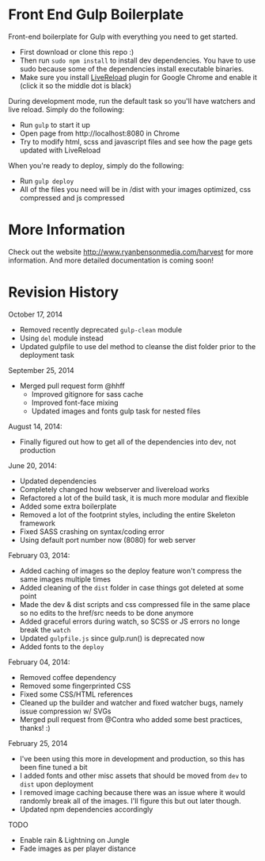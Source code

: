 Front End Gulp Boilerplate
==========================

Front-end boilerplate for Gulp with everything you need to get started.

* First download or clone this repo :)
* Then run `sudo npm install` to install dev dependencies. You have to use sudo because some of the dependencies install executable binaries.
* Make sure you install [LiveReload](https://chrome.google.com/webstore/detail/livereload/jnihajbhpnppcggbcgedagnkighmdlei?hl=en) plugin for Google Chrome and enable it (click it so the middle dot is black)

During development mode, run the default task so you'll have watchers and live reload. Simply do the following:
* Run `gulp` to start it up
* Open page from http://localhost:8080 in Chrome
* Try to modify html, scss and javascript files and see how the page gets updated with LiveReload

When you're ready to deploy, simply do the following:
* Run `gulp deploy`
* All of the files you need will be in /dist with your images optimized, css compressed and js compressed

More Information
==========================
Check out the website http://www.ryanbensonmedia.com/harvest for more information. And more detailed documentation is coming soon!

Revision History
==========================
October 17, 2014
* Removed recently deprecated `gulp-clean` module
* Using `del` module instead
* Updated gulpfile to use del method to cleanse the dist folder prior to the deployment task

September 25, 2014
* Merged pull request form @hhff
  * Improved gitignore for sass cache
  * Improved font-face mixing
  * Updated images and fonts gulp task for nested files

August 14, 2014:
* Finally figured out how to get all of the dependencies into dev, not production

June 20, 2014:
* Updated dependencies
* Completely changed how webserver and livereload works
* Refactored a lot of the build task, it is much more modular and flexible
* Added some extra boilerplate
* Removed a lot of the footprint styles, including the entire Skeleton framework
* Fixed SASS crashing on syntax/coding error
* Using default port number now (8080) for web server

February 03, 2014:
* Added caching of images so the deploy feature won't compress the same images multiple times
* Added cleaning of the `dist` folder in case things got deleted at some point
* Made the dev & dist scripts and css compressed file in the same place so no edits to the href/src needs to be done anymore
* Added graceful errors during watch, so SCSS or JS errors no longe break the `watch`
* Updated `gulpfile.js` since gulp.run() is deprecated now
* Added fonts to the `deploy`

February 04, 2014:
* Removed coffee dependency
* Removed some fingerprinted CSS
* Fixed some CSS/HTML references
* Cleaned up the builder and watcher and fixed watcher bugs, namely issue compression w/ SVGs
* Merged pull request from @Contra who added some best practices, thanks! :)

February 25, 2014
* I've been using this more in development and production, so this has been fine tuned a bit
* I added fonts and other misc assets that should be moved from `dev` to `dist` upon deployment
* I removed image caching because there was an issue where it would randomly break all of the images. I'll figure this but out later though.
* Updated npm dependencies accordingly



TODO

- Enable rain & Lightning on Jungle
- Fade images as per player distance
